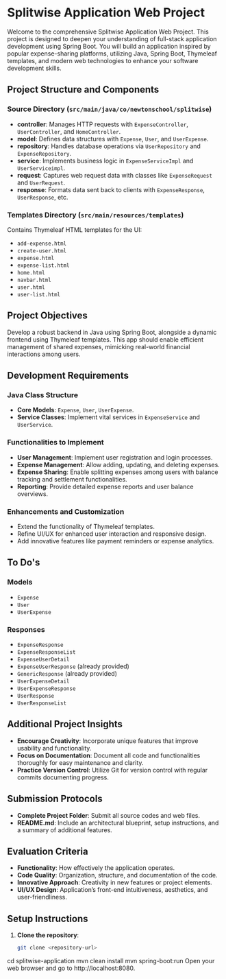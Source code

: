 # Splitwise Application Web Project

Welcome to the comprehensive Splitwise Application Web Project. This project is designed to deepen your understanding of full-stack application development using Spring Boot. You will build an application inspired by popular expense-sharing platforms, utilizing Java, Spring Boot, Thymeleaf templates, and modern web technologies to enhance your software development skills.

## Project Structure and Components

### Source Directory (`src/main/java/co/newtonschool/splitwise`)

- **controller**: Manages HTTP requests with `ExpenseController`, `UserController`, and `HomeController`.
- **model**: Defines data structures with `Expense`, `User`, and `UserExpense`.
- **repository**: Handles database operations via `UserRepository` and `ExpenseRepository`.
- **service**: Implements business logic in `ExpenseServiceImpl` and `UserServiceimpl`.
- **request**: Captures web request data with classes like `ExpenseRequest` and `UserRequest`.
- **response**: Formats data sent back to clients with `ExpenseResponse`, `UserResponse`, etc.

### Templates Directory (`src/main/resources/templates`)

Contains Thymeleaf HTML templates for the UI:

- `add-expense.html`
- `create-user.html`
- `expense.html`
- `expense-list.html`
- `home.html`
- `navbar.html`
- `user.html`
- `user-list.html`

## Project Objectives

Develop a robust backend in Java using Spring Boot, alongside a dynamic frontend using Thymeleaf templates. This app should enable efficient management of shared expenses, mimicking real-world financial interactions among users.

## Development Requirements

### Java Class Structure

- **Core Models**: `Expense`, `User`, `UserExpense`.
- **Service Classes**: Implement vital services in `ExpenseService` and `UserService`.

### Functionalities to Implement

- **User Management**: Implement user registration and login processes.
- **Expense Management**: Allow adding, updating, and deleting expenses.
- **Expense Sharing**: Enable splitting expenses among users with balance tracking and settlement functionalities.
- **Reporting**: Provide detailed expense reports and user balance overviews.

### Enhancements and Customization

- Extend the functionality of Thymeleaf templates.
- Refine UI/UX for enhanced user interaction and responsive design.
- Add innovative features like payment reminders or expense analytics.

## To Do's

### Models

- `Expense`
- `User`
- `UserExpense`

### Responses

- `ExpenseResponse`
- `ExpenseResponseList`
- `ExpenseUserDetail`
- `ExpenseUserResponse` (already provided)
- `GenericResponse` (already provided)
- `UserExpenseDetail`
- `UserExpenseResponse`
- `UserResponse`
- `UserResponseList`

## Additional Project Insights

- **Encourage Creativity**: Incorporate unique features that improve usability and functionality.
- **Focus on Documentation**: Document all code and functionalities thoroughly for easy maintenance and clarity.
- **Practice Version Control**: Utilize Git for version control with regular commits documenting progress.

## Submission Protocols

- **Complete Project Folder**: Submit all source codes and web files.
- **README.md**: Include an architectural blueprint, setup instructions, and a summary of additional features.

## Evaluation Criteria

- **Functionality**: How effectively the application operates.
- **Code Quality**: Organization, structure, and documentation of the code.
- **Innovative Approach**: Creativity in new features or project elements.
- **UI/UX Design**: Application’s front-end intuitiveness, aesthetics, and user-friendliness.

## Setup Instructions

1. **Clone the repository**:
   ```bash
   git clone <repository-url>
cd splitwise-application
mvn clean install
mvn spring-boot:run
Open your web browser and go to http://localhost:8080.


